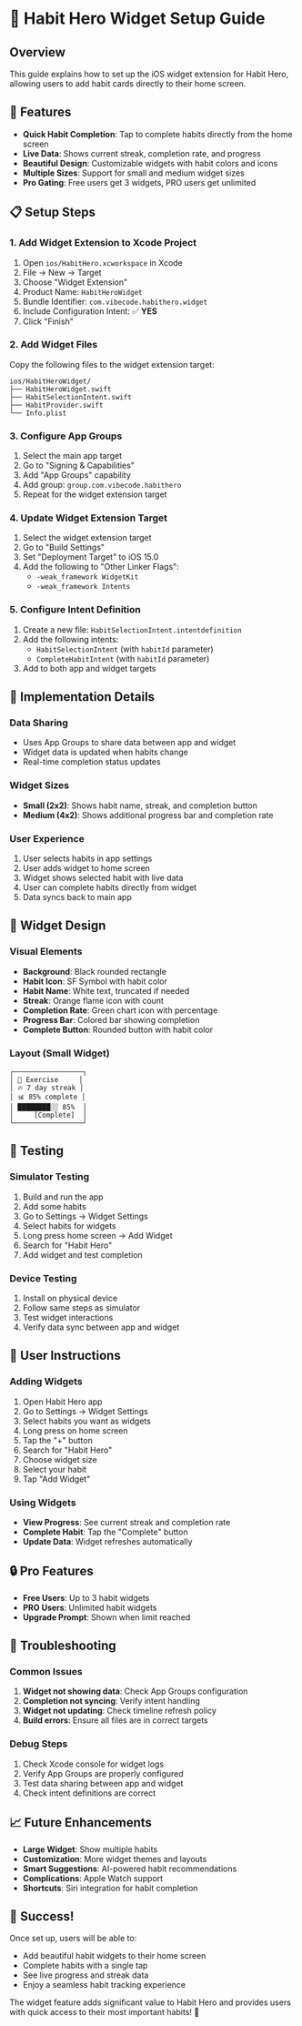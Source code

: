 # 📱 Habit Hero Widget Setup Guide

## Overview
This guide explains how to set up the iOS widget extension for Habit Hero, allowing users to add habit cards directly to their home screen.

## 🎯 Features
- **Quick Habit Completion**: Tap to complete habits directly from the home screen
- **Live Data**: Shows current streak, completion rate, and progress
- **Beautiful Design**: Customizable widgets with habit colors and icons
- **Multiple Sizes**: Support for small and medium widget sizes
- **Pro Gating**: Free users get 3 widgets, PRO users get unlimited

## 📋 Setup Steps

### 1. Add Widget Extension to Xcode Project

1. Open `ios/HabitHero.xcworkspace` in Xcode
2. File → New → Target
3. Choose "Widget Extension"
4. Product Name: `HabitHeroWidget`
5. Bundle Identifier: `com.vibecode.habithero.widget`
6. Include Configuration Intent: ✅ **YES**
7. Click "Finish"

### 2. Add Widget Files

Copy the following files to the widget extension target:

```
ios/HabitHeroWidget/
├── HabitHeroWidget.swift
├── HabitSelectionIntent.swift
├── HabitProvider.swift
└── Info.plist
```

### 3. Configure App Groups

1. Select the main app target
2. Go to "Signing & Capabilities"
3. Add "App Groups" capability
4. Add group: `group.com.vibecode.habithero`
5. Repeat for the widget extension target

### 4. Update Widget Extension Target

1. Select the widget extension target
2. Go to "Build Settings"
3. Set "Deployment Target" to iOS 15.0
4. Add the following to "Other Linker Flags":
   - `-weak_framework WidgetKit`
   - `-weak_framework Intents`

### 5. Configure Intent Definition

1. Create a new file: `HabitSelectionIntent.intentdefinition`
2. Add the following intents:
   - `HabitSelectionIntent` (with `habitId` parameter)
   - `CompleteHabitIntent` (with `habitId` parameter)
3. Add to both app and widget targets

## 🔧 Implementation Details

### Data Sharing
- Uses App Groups to share data between app and widget
- Widget data is updated when habits change
- Real-time completion status updates

### Widget Sizes
- **Small (2x2)**: Shows habit name, streak, and completion button
- **Medium (4x2)**: Shows additional progress bar and completion rate

### User Experience
1. User selects habits in app settings
2. User adds widget to home screen
3. Widget shows selected habit with live data
4. User can complete habits directly from widget
5. Data syncs back to main app

## 🎨 Widget Design

### Visual Elements
- **Background**: Black rounded rectangle
- **Habit Icon**: SF Symbol with habit color
- **Habit Name**: White text, truncated if needed
- **Streak**: Orange flame icon with count
- **Completion Rate**: Green chart icon with percentage
- **Progress Bar**: Colored bar showing completion
- **Complete Button**: Rounded button with habit color

### Layout (Small Widget)
```
┌─────────────────┐
│ 🏃 Exercise     │
│ 🔥 7 day streak │
│ 📊 85% complete │
│ ████████░░ 85%  │
│     [Complete]  │
└─────────────────┘
```

## 🚀 Testing

### Simulator Testing
1. Build and run the app
2. Add some habits
3. Go to Settings → Widget Settings
4. Select habits for widgets
5. Long press home screen → Add Widget
6. Search for "Habit Hero"
7. Add widget and test completion

### Device Testing
1. Install on physical device
2. Follow same steps as simulator
3. Test widget interactions
4. Verify data sync between app and widget

## 📱 User Instructions

### Adding Widgets
1. Open Habit Hero app
2. Go to Settings → Widget Settings
3. Select habits you want as widgets
4. Long press on home screen
5. Tap the "+" button
6. Search for "Habit Hero"
7. Choose widget size
8. Select your habit
9. Tap "Add Widget"

### Using Widgets
- **View Progress**: See current streak and completion rate
- **Complete Habit**: Tap the "Complete" button
- **Update Data**: Widget refreshes automatically

## 🔒 Pro Features
- **Free Users**: Up to 3 habit widgets
- **PRO Users**: Unlimited habit widgets
- **Upgrade Prompt**: Shown when limit reached

## 🐛 Troubleshooting

### Common Issues
1. **Widget not showing data**: Check App Groups configuration
2. **Completion not syncing**: Verify intent handling
3. **Widget not updating**: Check timeline refresh policy
4. **Build errors**: Ensure all files are in correct targets

### Debug Steps
1. Check Xcode console for widget logs
2. Verify App Groups are properly configured
3. Test data sharing between app and widget
4. Check intent definitions are correct

## 📈 Future Enhancements
- **Large Widget**: Show multiple habits
- **Customization**: More widget themes and layouts
- **Smart Suggestions**: AI-powered habit recommendations
- **Complications**: Apple Watch support
- **Shortcuts**: Siri integration for habit completion

## 🎉 Success!
Once set up, users will be able to:
- Add beautiful habit widgets to their home screen
- Complete habits with a single tap
- See live progress and streak data
- Enjoy a seamless habit tracking experience

The widget feature adds significant value to Habit Hero and provides users with quick access to their most important habits! 🚀
